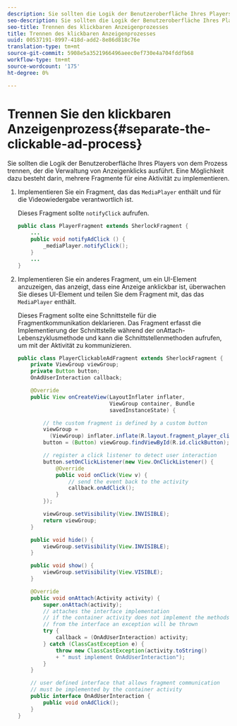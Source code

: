 ```yaml
---
description: Sie sollten die Logik der Benutzeroberfläche Ihres Players von dem Prozess trennen, der die Verwaltung von Anzeigenklicks ausführt. Eine Möglichkeit dazu besteht darin, mehrere Fragmente für eine Aktivität zu implementieren.
seo-description: Sie sollten die Logik der Benutzeroberfläche Ihres Players von dem Prozess trennen, der die Verwaltung von Anzeigenklicks ausführt. Eine Möglichkeit dazu besteht darin, mehrere Fragmente für eine Aktivität zu implementieren.
seo-title: Trennen des klickbaren Anzeigenprozesses
title: Trennen des klickbaren Anzeigenprozesses
uuid: 00537191-8997-418d-add2-8e86d818c76e
translation-type: tm+mt
source-git-commit: 5908e5a3521966496aeec0ef730e4a704fddfb68
workflow-type: tm+mt
source-wordcount: '175'
ht-degree: 0%

---
```



# Trennen Sie den klickbaren Anzeigenprozess{#separate-the-clickable-ad-process}

Sie sollten die Logik der Benutzeroberfläche Ihres Players von dem Prozess trennen, der die Verwaltung von Anzeigenklicks ausführt. Eine Möglichkeit dazu besteht darin, mehrere Fragmente für eine Aktivität zu implementieren.

1. Implementieren Sie ein Fragment, das das `MediaPlayer` enthält und für die Videowiedergabe verantwortlich ist.

   Dieses Fragment sollte `notifyClick` aufrufen.

   ```java
   public class PlayerFragment extends SherlockFragment { 
       ... 
       public void notifyAdClick () { 
           _mediaPlayer.notifyClick(); 
       } 
       ... 
   } 
   ```

1. Implementieren Sie ein anderes Fragment, um ein UI-Element anzuzeigen, das anzeigt, dass eine Anzeige anklickbar ist, überwachen Sie dieses UI-Element und teilen Sie dem Fragment mit, das das `MediaPlayer` enthält.

   Dieses Fragment sollte eine Schnittstelle für die Fragmentkommunikation deklarieren. Das Fragment erfasst die Implementierung der Schnittstelle während der onAttach-Lebenszyklusmethode und kann die Schnittstellenmethoden aufrufen, um mit der Aktivität zu kommunizieren.

   ```java
   public class PlayerClickableAdFragment extends SherlockFragment { 
       private ViewGroup viewGroup; 
       private Button button; 
       OnAdUserInteraction callback; 
   
       @Override 
       public View onCreateView(LayoutInflater inflater,  
                                ViewGroup container, Bundle 
                                savedInstanceState) { 
   
           // the custom fragment is defined by a custom button 
           viewGroup =  
             (ViewGroup) inflater.inflate(R.layout.fragment_player_clickable_ad, container, false); 
           button = (Button) viewGroup.findViewById(R.id.clickButton); 
   
           // register a click listener to detect user interaction 
           button.setOnClickListener(new View.OnClickListener() { 
               @Override 
               public void onClick(View v) { 
                   // send the event back to the activity 
                   callback.onAdClick(); 
               } 
           }); 
   
           viewGroup.setVisibility(View.INVISIBLE); 
           return viewGroup; 
       } 
   
       public void hide() { 
           viewGroup.setVisibility(View.INVISIBLE); 
       } 
   
       public void show() { 
           viewGroup.setVisibility(View.VISIBLE);  
       } 
   
       @Override 
       public void onAttach(Activity activity) { 
           super.onAttach(activity); 
           // attaches the interface implementation 
           // if the container activity does not implement the methods  
           // from the interface an exception will be thrown 
           try { 
               callback = (OnAdUserInteraction) activity; 
           } catch (ClassCastException e) { 
               throw new ClassCastException(activity.toString() 
               + " must implement OnAdUserInteraction"); 
           }  
       } 
   
       // user defined interface that allows fragment communication 
       // must be implemented by the container activity 
       public interface OnAdUserInteraction { 
           public void onAdClick(); 
       } 
   } 
   ```

